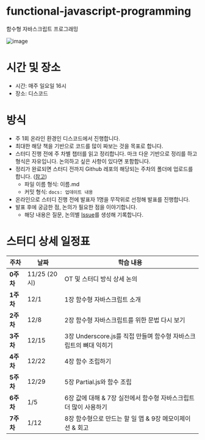 # functional-javascript-programming
함수형 자바스크립트 프로그래밍

![image](https://github.com/user-attachments/assets/d31776df-7a65-4064-8a08-3d256aa3aab7)

# 시간 및 장소
- 시간: 매주 일요일 16시
- 장소: 디스코드

# 방식
- 주 1회 온라인 환경인 디스코드에서 진행합니다.
- 최대한 해당 책을 기반으로 코드를 많이 짜보는 것을 목표로 합니다.
- 스터디 진행 전에 주 차별 챕터를 읽고 정리합니다. 마크 다운 기반으로 정리를 하고 형식은 자유입니다. 논의하고 싶은 사항이 있다면 포함합니다.
- 정리가 완료되면 스터디 전까지 Github 레포의 해당되는 주차의 폴더에 업로드를 합니다. ([참고](https://github.com/FEBookStudy/Grokking-Simplicity))
    - 파일 이름 형식: 이름.md
    - 커밋 형식: `docs: 업데이트 내용`
- 온라인으로 스터디 진행 전에 발표자 1명을 무작위로 선정해 발표를 진행합니다.
- 발표 후에 궁금한 점, 논의가 필요한 점을 이야기합니다.
    - 해당 내용은 질문, 논의별 [Issue](https://github.com/FEBookStudy/Grokking-Simplicity/issues)를 생성해 기록합니다.



# 스터디 상세 일정표

| **주차**  | **날짜**      | **학습 내용**                                  |  
|---------|-------------|--------------------------------------------|  
| **0주차** | 11/25 (20시) | OT 및 스터디 방식 상세 논의                          |  
| **1주차** | 12/1        | 1장 함수형 자바스크립트 소개                           |  
| **2주차** | 12/8        | 2장 함수형 자바스크립트를 위한 문법 다시 보기                 |  
| **3주차** | 12/15       | 3장 Underscore.js를 직접 만들며 함수형 자바스크립트의 뼈대 익히기 |  
| **4주차** | 12/22       | 4장 함수 조립하기                                 |  
| **5주차** | 12/29       | 5장 Partial.js와 함수 조립                       |  
| **6주차** | 1/5         | 6장 값에 대해 & 7장 실전에서 함수형 자바스크립트 더 많이 사용하기    |  
| **7주차** | 1/12        | 8장 함수형으로 만드는 할 일 앱 & 9장 메모이제이션 & 회고        |
